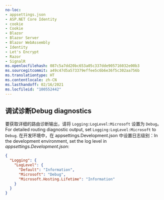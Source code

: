```yaml
---
no-loc:
- appsettings.json
- ASP.NET Core Identity
- cookie
- Cookie
- Blazor
- Blazor Server
- Blazor WebAssembly
- Identity
- Let's Encrypt
- Razor
- SignalR
ms.openlocfilehash: 087c5a7dd20bc653a05c337dde905716032e00b3
ms.sourcegitcommit: a49c47d5a573379effee5c6b6e36f5c302aa756b
ms.translationtype: HT
ms.contentlocale: zh-CN
ms.lasthandoff: 02/16/2021
ms.locfileid: "100552442"
---
```

## <a name="debug-diagnostics"></a><span data-ttu-id="4e68e-101">调试诊断</span><span class="sxs-lookup"><span data-stu-id="4e68e-101">Debug diagnostics</span></span>

<span data-ttu-id="4e68e-102">要获取详细的路由诊断输出，请将 `Logging:LogLevel:Microsoft` 设置为 `Debug`。</span><span class="sxs-lookup"><span data-stu-id="4e68e-102">For detailed routing diagnostic output, set `Logging:LogLevel:Microsoft` to `Debug`.</span></span> <span data-ttu-id="4e68e-103">在开发环境中，在 appsettings.Development.json 中设置日志级别：</span><span class="sxs-lookup"><span data-stu-id="4e68e-103">In the development environment, set the log level in *appsettings.Development.json*:</span></span>

```json
{
  "Logging": {
    "LogLevel": {
      "Default": "Information",
      "Microsoft": "Debug",
      "Microsoft.Hosting.Lifetime": "Information"
    }
  }
}
```
